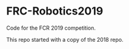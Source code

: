 # FRC-Robotics2019

Code for the FCR 2019 competition.

This repo started with a copy of the 2018 repo.
